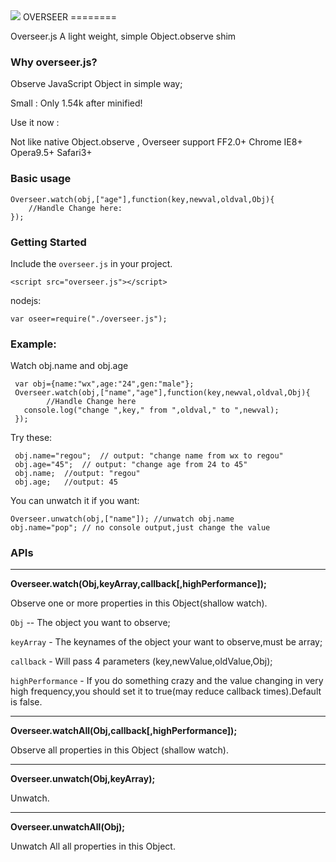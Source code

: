 <img src="https://raw.github.com/regou/overseer/master/icon.jpg" >
OVERSEER
========

Overseer.js A light weight, simple Object.observe shim


### Why overseer.js?

Observe JavaScript Object  in simple way;

Small : Only 1.54k after minified!

Use it now :

Not like native Object.observe , Overseer support FF2.0+ Chrome IE8+ Opera9.5+ Safari3+


### Basic usage
    Overseer.watch(obj,["age"],function(key,newval,oldval,Obj){
        //Handle Change here:
    });



### Getting Started

Include the `overseer.js` in your project.

    <script src="overseer.js"></script>

nodejs:

	var oseer=require("./overseer.js");


### Example:

Watch obj.name and obj.age

     var obj={name:"wx",age:"24",gen:"male"};
     Overseer.watch(obj,["name","age"],function(key,newval,oldval,Obj){
            //Handle Change here
       console.log("change ",key," from ",oldval," to ",newval);
     });


Try these:

     obj.name="regou";  // output: "change name from wx to regou"
     obj.age="45";  // output: "change age from 24 to 45"
     obj.name;  //output: "regou"
     obj.age;   //output: 45


You can unwatch it if you want:

    Overseer.unwatch(obj,["name"]); //unwatch obj.name
    obj.name="pop"; // no console output,just change the value


### APIs
*****
**Overseer.watch(Obj,keyArray,callback[,highPerformance]);**

Observe one or more properties in this Object(shallow watch).

`Obj` -- The object you want to observe;

`keyArray` - The keynames of the object your want to observe,must be array;

`callback` - Will pass 4 parameters (key,newValue,oldValue,Obj);

`highPerformance` - If you do something crazy and the value changing in very high frequency,you should set it to true(may reduce callback times).Default is false.
*****


**Overseer.watchAll(Obj,callback[,highPerformance]);**

Observe all properties in this Object (shallow watch).
*****

**Overseer.unwatch(Obj,keyArray);**

Unwatch.
*****

**Overseer.unwatchAll(Obj);**

Unwatch All all properties in this Object.

